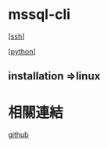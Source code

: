 # mssql-cli

[[ssh]]

[[python]]

## installation =>linux

# 相關連結

[github](https://github.com/dbcli/mssql-cli)

[//begin]: # "Autogenerated link references for markdown compatibility"
[ssh]: ../../../../7-operate/learning/ssh.md "ssh"
[python]: ../../language/python/python.md "Python"
[//end]: # "Autogenerated link references"